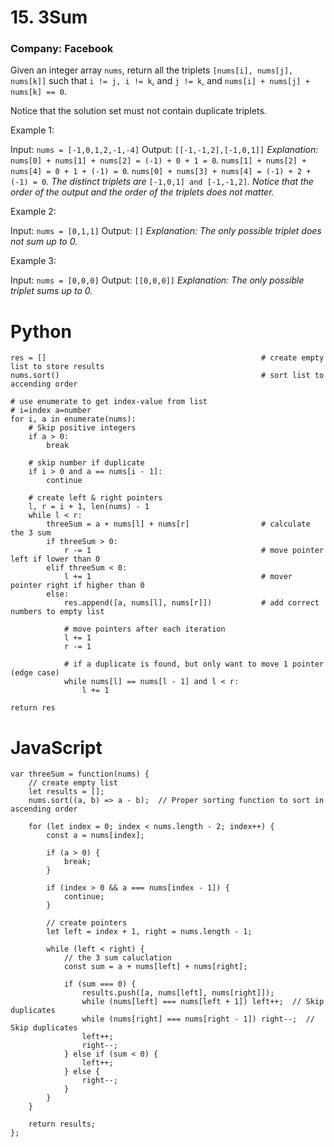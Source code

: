 # 15. 3Sum
### Company: Facebook

Given an integer array `nums`, return all the triplets `[nums[i], nums[j], nums[k]]` such that `i != j, i != k`, and `j != k`, and `nums[i] + nums[j] + nums[k] == 0`.

Notice that the solution set must not contain duplicate triplets.

 

Example 1:

Input: `nums = [-1,0,1,2,-1,-4]`
Output: `[[-1,-1,2],[-1,0,1]]`
*Explanation:* 
`nums[0] + nums[1] + nums[2] = (-1) + 0 + 1 = 0`*.*
`nums[1] + nums[2] + nums[4] = 0 + 1 + (-1) = 0`*.*
`nums[0] + nums[3] + nums[4] = (-1) + 2 + (-1) = 0`*.*
*The distinct triplets are* `[-1,0,1] and [-1,-1,2]`*.*
*Notice that the order of the output and the order of the triplets does not matter.*

Example 2:

Input: `nums = [0,1,1]`
Output: `[]`
*Explanation: The only possible triplet does not sum up to 0.*

Example 3:

Input: `nums = [0,0,0]`
Output: `[[0,0,0]]`
*Explanation: The only possible triplet sums up to 0.*

# Python
```
res = []                                                # create empty list to store results
nums.sort()                                             # sort list to accending order

# use enumerate to get index-value from list
# i=index a=number
for i, a in enumerate(nums):
    # Skip positive integers
    if a > 0:
        break
    
    # skip number if duplicate
    if i > 0 and a == nums[i - 1]:
        continue
    
    # create left & right pointers 
    l, r = i + 1, len(nums) - 1
    while l < r:
        threeSum = a + nums[l] + nums[r]                # calculate the 3 sum
        if threeSum > 0:
            r -= 1                                      # move pointer left if lower than 0
        elif threeSum < 0:
            l += 1                                      # mover pointer right if higher than 0
        else:
            res.append([a, nums[l], nums[r]])           # add correct numbers to empty list 
            
            # move pointers after each iteration
            l += 1
            r -= 1

            # if a duplicate is found, but only want to move 1 pointer (edge case)
            while nums[l] == nums[l - 1] and l < r:
                l += 1
                
return res

```

# JavaScript
```
var threeSum = function(nums) {
    // create empty list
    let results = [];
    nums.sort((a, b) => a - b);  // Proper sorting function to sort in ascending order

    for (let index = 0; index < nums.length - 2; index++) {
        const a = nums[index];

        if (a > 0) {
            break;
        }

        if (index > 0 && a === nums[index - 1]) {
            continue;
        }

        // create pointers
        let left = index + 1, right = nums.length - 1;

        while (left < right) {
            // the 3 sum caluclation
            const sum = a + nums[left] + nums[right];

            if (sum === 0) {
                results.push([a, nums[left], nums[right]]);
                while (nums[left] === nums[left + 1]) left++;  // Skip duplicates
                while (nums[right] === nums[right - 1]) right--;  // Skip duplicates
                left++;
                right--;
            } else if (sum < 0) {
                left++;
            } else {
                right--;
            }
        }
    }

    return results;
};
```